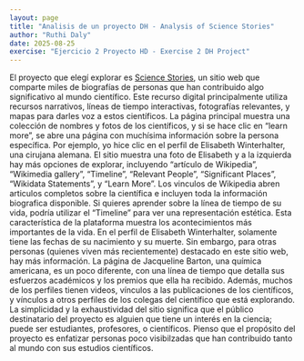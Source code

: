 ```yaml
---
layout: page
title: "Analisis de un proyecto DH - Analysis of Science Stories"
author: "Ruthi Daly"
date: 2025-08-25
exercise: "Ejercicio 2 Proyecto HD - Exercise 2 DH Project"
---
```

El proyecto que elegí explorar es [Science Stories](https://www.sciencestories.io/welcome), un sitio web que comparte miles de biografías de personas que han contribuido algo significativo al mundo científico. Este recurso digital principalmente utiliza recursos narrativos, líneas de tiempo interactivas, fotografías relevantes, y mapas para darles voz a estos científicos. La página principal muestra una colección de nombres y fotos de los científicos, y si se hace clic en “learn more”, se abre una página con muchísima información sobre la persona específica. Por ejemplo, yo hice clic en el perfil de Elisabeth Winterhalter, una cirujana alemana. El sitio muestra una foto de Elisabeth y a la izquierda hay más opciones de explorar, incluyendo “artículo de Wikipedia”, “Wikimedia gallery”, “Timeline”, “Relevant People”, “Significant Places”, “Wikidata Statements”, y “Learn More”. Los vinculos de Wikipedia abren articulos completos sobre la científica e incluyen toda la información biografica disponible. Si quieres aprender sobre la línea de tiempo de su vida, podría utilizar el “Timeline” para ver una representación estética. Esta característica de la plataforma muestra los acontecimientos más importantes de la vida. En el perfil de Elisabeth Winterhalter, solamente tiene las fechas de su nacimiento y su muerte. Sin embargo, para otras personas (quienes viven más recientemente) destacado en este sitio web, hay más información. La página de Jacqueline Barton, una química americana, es un poco diferente, con una línea de tiempo que detalla sus esfuerzos académicos y los premios que ella ha recibido. Además, muchos de los perfiles tienen videos, vínculos a las publicaciones de los científicos, y vínculos a otros perfiles de los colegas del científico que está explorando. La simplicidad y la exhaustividad del sitio significa que el público destinatario del proyecto es alguien que tiene un interés en la ciencia; puede ser estudiantes, profesores, o científicos. Pienso que el propósito del proyecto es enfatizar personas poco visibilzadas que han contribuido tanto al mundo con sus estudios científicos.



